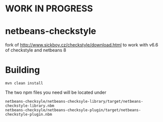 # WORK IN PROGRESS

# netbeans-checkstyle
fork of http://www.sickboy.cz/checkstyle/download.html to work with v6.6 of checkstyle and netbeans 8

# Building

	mvn clean install 
  
The two npm files you need will be located under

	netbeans-checksyle/netbeans-checksyle-library/target/netbeans-checkstyle-library.nbm
	netbeans-checksyle/netbeans-checksyle-plugin/target/netbeans-checkstyle-plugin.nbm
